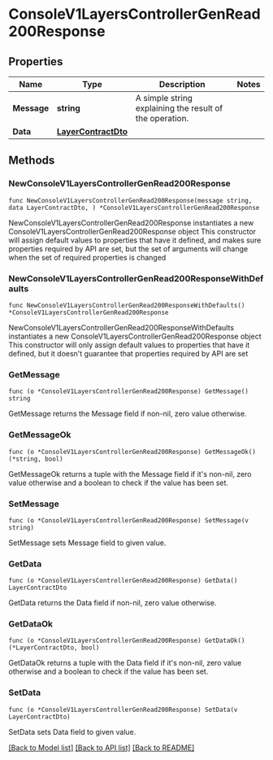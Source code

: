 # ConsoleV1LayersControllerGenRead200Response

## Properties

Name | Type | Description | Notes
------------ | ------------- | ------------- | -------------
**Message** | **string** | A simple string explaining the result of the operation. | 
**Data** | [**LayerContractDto**](LayerContractDto.md) |  | 

## Methods

### NewConsoleV1LayersControllerGenRead200Response

`func NewConsoleV1LayersControllerGenRead200Response(message string, data LayerContractDto, ) *ConsoleV1LayersControllerGenRead200Response`

NewConsoleV1LayersControllerGenRead200Response instantiates a new ConsoleV1LayersControllerGenRead200Response object
This constructor will assign default values to properties that have it defined,
and makes sure properties required by API are set, but the set of arguments
will change when the set of required properties is changed

### NewConsoleV1LayersControllerGenRead200ResponseWithDefaults

`func NewConsoleV1LayersControllerGenRead200ResponseWithDefaults() *ConsoleV1LayersControllerGenRead200Response`

NewConsoleV1LayersControllerGenRead200ResponseWithDefaults instantiates a new ConsoleV1LayersControllerGenRead200Response object
This constructor will only assign default values to properties that have it defined,
but it doesn't guarantee that properties required by API are set

### GetMessage

`func (o *ConsoleV1LayersControllerGenRead200Response) GetMessage() string`

GetMessage returns the Message field if non-nil, zero value otherwise.

### GetMessageOk

`func (o *ConsoleV1LayersControllerGenRead200Response) GetMessageOk() (*string, bool)`

GetMessageOk returns a tuple with the Message field if it's non-nil, zero value otherwise
and a boolean to check if the value has been set.

### SetMessage

`func (o *ConsoleV1LayersControllerGenRead200Response) SetMessage(v string)`

SetMessage sets Message field to given value.


### GetData

`func (o *ConsoleV1LayersControllerGenRead200Response) GetData() LayerContractDto`

GetData returns the Data field if non-nil, zero value otherwise.

### GetDataOk

`func (o *ConsoleV1LayersControllerGenRead200Response) GetDataOk() (*LayerContractDto, bool)`

GetDataOk returns a tuple with the Data field if it's non-nil, zero value otherwise
and a boolean to check if the value has been set.

### SetData

`func (o *ConsoleV1LayersControllerGenRead200Response) SetData(v LayerContractDto)`

SetData sets Data field to given value.



[[Back to Model list]](../README.md#documentation-for-models) [[Back to API list]](../README.md#documentation-for-api-endpoints) [[Back to README]](../README.md)


